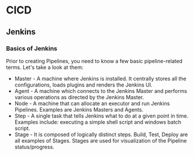 # CICD
## Jenkins
### Basics of Jenkins
Prior to creating Pipelines, you need to know a few basic pipeline-related terms. Let's take a look at them:

- Master - A machine where Jenkins is installed. It centrally stores all the configurations, loads plugins and renders the Jenkins UI.
- Agent - A machine which connects to the Jenkins Master and performs various operations as directed by the Jenkins Master.
- Node - A machine that can allocate an executor and run Jenkins Pipelines. Examples are Jenkins Masters and Agents.
- Step - A single task that tells Jenkins what to do at a given point in time. Examples include: executing a simple shell script and windows batch script.
- Stage - It is composed of logically distinct steps. Build, Test, Deploy are all examples of Stages. Stages are used for visualization of the Pipeline status/progress.
